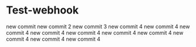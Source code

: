 # Test-webhook
new commit
new commit 2
new commit 3
new commit 4
new commit 4
new commit 4
new commit 4
new commit 4
new commit 4
new commit 4
new commit 4
new commit 4
new commit 4